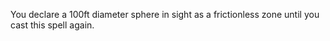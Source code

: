 You declare a 100ft diameter sphere in sight as a frictionless zone until you cast this spell again.